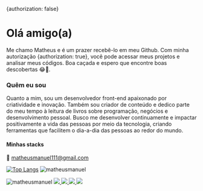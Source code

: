 {authorization: false}
# Olá amigo(a)
Me chamo Matheus e é um prazer recebê-lo em meu Github. Com minha autorização {authorization: true}, você pode acessar meus projetos e analisar meus códigos. Boa caçada e espero que encontre boas descobertas 😂🎁.

### Quêm eu sou 
Quanto a mim, sou um desenvolvedor front-end apaixonado por criatividade e inovação. Também sou criador de conteúdo e dedico parte do meu tempo à leitura de livros sobre programação, negócios e desenvolvimento pessoal. Busco me desenvolver continuamente e impactar positivamente a vida das pessoas por meio da tecnologia, criando ferramentas que facilitem o dia-a-dia das pessoas ao redor do mundo.

#### Minhas stacks



📩 matheusmanuel111@gmail.com

[![Top Langs](https://github-readme-stats.vercel.app/api/top-langs/?username=matheusmanuel)](https://github.com/matheusmanuel/github-readme-stats)
![matheusmanuel](https://github-readme-stats.vercel.app/api?username=matheusmanuel&show_icons=true&theme=default)

<img src="https://komarev.com/ghpvc/?username=matheusmanuel&color=green" alt="matheusmanuel" /> 

 <a class="text-light " href="https://www.facebook.com/matheus.hernandez.792/" target="_blank">
                        <img src="https://img.shields.io/badge/Facebook-1877F2?style=for-the-badge&logo=facebook&logoColor=white""> 
  </a>
 
                                                                                                                                  
 <a class="text-light " href="https://www.instagram.com/matheus_manuel_/" target="_blank">
                        <img src="https://img.shields.io/badge/Instagram-E4405F?style=for-the-badge&logo=instagram&logoColor=white"">
    <a class="text-light " href="mailto:matheusmanuel111@gmail.com" target="_blank">
        <img src="https://img.shields.io/badge/Gmail-E4405F?style=for-the-badge&logo=gmail&logoColor=white">        
            <a class="text-light " href="https://www.youtube.com/channel/UCxKIsX5OXyyNWVmomuDc-LA" target="_blank">
        <img src="https://img.shields.io/badge/Youtube-E4405F?style=for-the-badge&logo=Youtube&logoColor=white&color=critical">        
            
